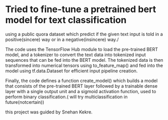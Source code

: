 # Tried to fine-tune a pretrained bert model for text classification
using a public quora dataset which predict if the given text input is told in a positive(sincere) way or in a negative(insincere) way./

The code uses the TensorFlow Hub module to load the pre-trained BERT model, and a tokenizer to convert the text data into tokenized input sequences that can be fed into the BERT model. The tokenized data is then transformed into numerical tensors using to_feature_map() and fed into the model using tf.data.Dataset for efficient input pipeline creation.

Finally, the code defines a function create_model() which builds a model that consists of the pre-trained BERT layer followed by a trainable dense layer with a single output unit and a sigmoid activation function, used to perform binary classification.( will try multiclassification in future(notcertain))

this project was guided by Snehan Kekre.
